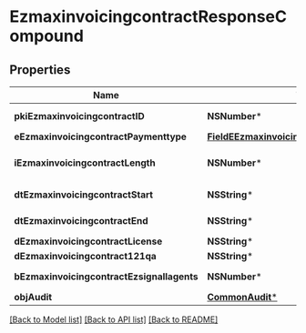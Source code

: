 # EzmaxinvoicingcontractResponseCompound

## Properties
Name | Type | Description | Notes
------------ | ------------- | ------------- | -------------
**pkiEzmaxinvoicingcontractID** | **NSNumber*** | The unique ID of the Ezmaxinvoicingcontract | 
**eEzmaxinvoicingcontractPaymenttype** | [**FieldEEzmaxinvoicingcontractPaymenttype***](FieldEEzmaxinvoicingcontractPaymenttype.md) |  | 
**iEzmaxinvoicingcontractLength** | **NSNumber*** | The length in years of the Ezmaxinvoicingcontract | 
**dtEzmaxinvoicingcontractStart** | **NSString*** | The start date of the Ezmaxinvoicingcontract | 
**dtEzmaxinvoicingcontractEnd** | **NSString*** | The end date of the Ezmaxinvoicingcontract | 
**dEzmaxinvoicingcontractLicense** | **NSString*** | The price of the license | 
**dEzmaxinvoicingcontract121qa** | **NSString*** | The price for 121QA | 
**bEzmaxinvoicingcontractEzsignallagents** | **NSNumber*** | Whether eZsign is for all agents | 
**objAudit** | [**CommonAudit***](CommonAudit.md) |  | 

[[Back to Model list]](../README.md#documentation-for-models) [[Back to API list]](../README.md#documentation-for-api-endpoints) [[Back to README]](../README.md)


